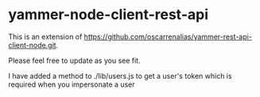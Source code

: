 # yammer-node-client-rest-api
This is an extension of https://github.com/oscarrenalias/yammer-rest-api-client-node.git.

Please feel free to update as you see fit.

I have added a method to ./lib/users.js to get a user's token which is required when you impersonate a user

